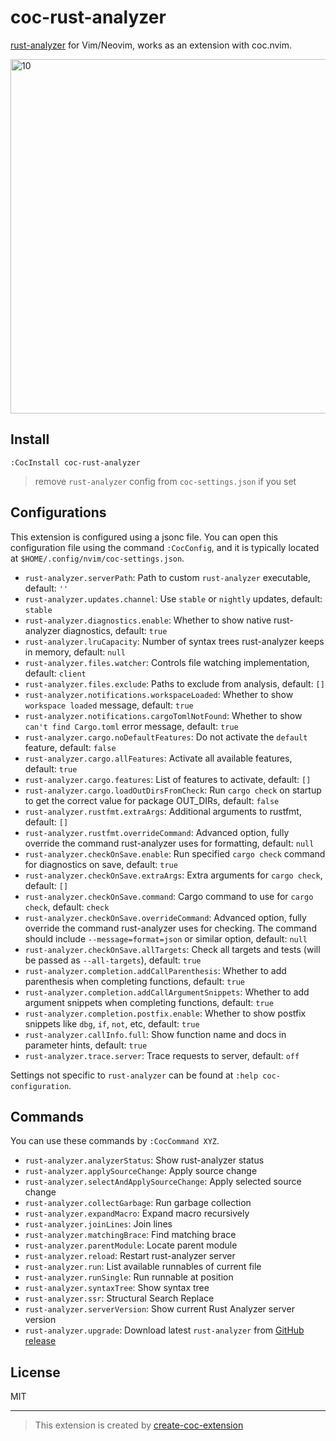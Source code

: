 # coc-rust-analyzer

[rust-analyzer](https://github.com/rust-analyzer/rust-analyzer) for Vim/Neovim, works as an extension with coc.nvim.

<img width="567" alt="10" src="https://user-images.githubusercontent.com/345274/67060118-34808a00-f18e-11e9-9d76-22fff11b5802.png">

## Install

`:CocInstall coc-rust-analyzer`

> remove `rust-analyzer` config from `coc-settings.json` if you set

## Configurations

This extension is configured using a jsonc file. You can open this configuration file using the command `:CocConfig`, and it is typically located at `$HOME/.config/nvim/coc-settings.json`.

- `rust-analyzer.serverPath`: Path to custom `rust-analyzer` executable, default: `''`
- `rust-analyzer.updates.channel`: Use `stable` or `nightly` updates, default: `stable`
- `rust-analyzer.diagnostics.enable`: Whether to show native rust-analyzer diagnostics, default: `true`
- `rust-analyzer.lruCapacity`: Number of syntax trees rust-analyzer keeps in memory, default: `null`
- `rust-analyzer.files.watcher`: Controls file watching implementation, default: `client`
- `rust-analyzer.files.exclude`: Paths to exclude from analysis, default: `[]`
- `rust-analyzer.notifications.workspaceLoaded`: Whether to show `workspace loaded` message, default: `true`
- `rust-analyzer.notifications.cargoTomlNotFound`: Whether to show `can't find Cargo.toml` error message, default: `true`
- `rust-analyzer.cargo.noDefaultFeatures`: Do not activate the `default` feature, default: `false`
- `rust-analyzer.cargo.allFeatures`: Activate all available features, default: `true`
- `rust-analyzer.cargo.features`: List of features to activate, default: `[]`
- `rust-analyzer.cargo.loadOutDirsFromCheck`: Run `cargo check` on startup to get the correct value for package OUT_DIRs, default: `false`
- `rust-analyzer.rustfmt.extraArgs`: Additional arguments to rustfmt, default: `[]`
- `rust-analyzer.rustfmt.overrideCommand`: Advanced option, fully override the command rust-analyzer uses for formatting, default: `null`
- `rust-analyzer.checkOnSave.enable`: Run specified `cargo check` command for diagnostics on save, default: `true`
- `rust-analyzer.checkOnSave.extraArgs`: Extra arguments for `cargo check`, default: `[]`
- `rust-analyzer.checkOnSave.command`: Cargo command to use for `cargo check`, default: `check`
- `rust-analyzer.checkOnSave.overrideCommand`: Advanced option, fully override the command rust-analyzer uses for checking. The command should include `--message=format=json` or similar option, default: `null`
- `rust-analyzer.checkOnSave.allTargets`: Check all targets and tests (will be passed as `--all-targets`), default: `true`
- `rust-analyzer.completion.addCallParenthesis`: Whether to add parenthesis when completing functions, default: `true`
- `rust-analyzer.completion.addCallArgumentSnippets`: Whether to add argument snippets when completing functions, default: `true`
- `rust-analyzer.completion.postfix.enable`: Whether to show postfix snippets like `dbg`, `if`, `not`, etc, default: `true`
- `rust-analyzer.callInfo.full`: Show function name and docs in parameter hints, default: `true`
- `rust-analyzer.trace.server`: Trace requests to server, default: `off`

Settings not specific to `rust-analyzer` can be found at `:help coc-configuration`.

## Commands

You can use these commands by `:CocCommand XYZ`.

- `rust-analyzer.analyzerStatus`: Show rust-analyzer status
- `rust-analyzer.applySourceChange`: Apply source change
- `rust-analyzer.selectAndApplySourceChange`: Apply selected source change
- `rust-analyzer.collectGarbage`: Run garbage collection
- `rust-analyzer.expandMacro`: Expand macro recursively
- `rust-analyzer.joinLines`: Join lines
- `rust-analyzer.matchingBrace`: Find matching brace
- `rust-analyzer.parentModule`: Locate parent module
- `rust-analyzer.reload`: Restart rust-analyzer server
- `rust-analyzer.run`: List available runnables of current file
- `rust-analyzer.runSingle`: Run runnable at position
- `rust-analyzer.syntaxTree`: Show syntax tree
- `rust-analyzer.ssr`: Structural Search Replace
- `rust-analyzer.serverVersion`: Show current Rust Analyzer server version
- `rust-analyzer.upgrade`: Download latest `rust-analyzer` from [GitHub release](https://github.com/rust-analyzer/rust-analyzer/releases)

## License

MIT

---

> This extension is created by [create-coc-extension](https://github.com/fannheyward/create-coc-extension)
